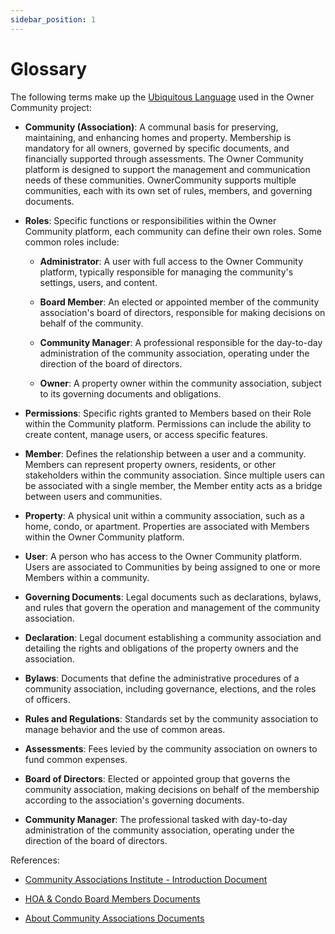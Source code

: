 ```yaml
---
sidebar_position: 1
---
```


# Glossary

The following  terms make up the [Ubiquitous Language][ubiquitous-language] used in the Owner Community project:


- **Community (Association)**: A communal basis for preserving, maintaining, and enhancing homes and property. Membership is mandatory for all owners, governed by specific documents, and financially supported through assessments. The Owner Community platform is designed to support the management and communication needs of these communities. OwnerCommunity supports multiple communities, each with its own set of rules, members, and governing documents.

- **Roles**: Specific functions or responsibilities within the Owner Community platform, each community can define their own roles. Some common roles include:

  - **Administrator**: A user with full access to the Owner Community platform, typically responsible for managing the community's settings, users, and content.
  
  - **Board Member**: An elected or appointed member of the community association's board of directors, responsible for making decisions on behalf of the community.
  
  - **Community Manager**: A professional responsible for the day-to-day administration of the community association, operating under the direction of the board of directors.

  - **Owner**: A property owner within the community association, subject to its governing documents and obligations.

- **Permissions**: Specific rights granted to Members based on their Role within the Community platform. Permissions can include the ability to create content, manage users, or access specific features.

- **Member**: Defines the relationship between a user and a community. Members can represent property owners, residents, or other stakeholders within the community association. Since multiple users can be associated with a single member, the Member entity acts as a bridge between users and communities.

- **Property**: A physical unit within a community association, such as a home, condo, or apartment. Properties are associated with Members  within the Owner Community platform.

- **User**: A person who has access to the Owner Community platform. Users are associated to Communities by being assigned to one or more Members within a community.

- **Governing Documents**: Legal documents such as declarations, bylaws, and rules that govern the operation and management of the community association.
  
- **Declaration**: Legal document establishing a community association and detailing the rights and obligations of the property owners and the association.
  
- **Bylaws**: Documents that define the administrative procedures of a community association, including governance, elections, and the roles of officers.
  
- **Rules and Regulations**: Standards set by the community association to manage behavior and the use of common areas.
  
- **Assessments**: Fees levied by the community association on owners to fund common expenses.
  
- **Board of Directors**: Elected or appointed group that governs the community association, making decisions on behalf of the membership according to the association's governing documents.
  
- **Community Manager**: The professional tasked with day-to-day administration of the community association, operating under the direction of the board of directors.


References:

- [Community Associations Institute - Introduction Document](https://www.caionline.org/AboutCommunityAssociations/About%20Comm%20Assns/introduction.pdf)

- [HOA & Condo Board Members Documents](https://www.caionline.org/HomeownerLeaders/ResourcesforResidentsandRealtors/Resources%20for%20Residents/Forms/AllItems.aspx)

- [About Community Associations Documents](https://www.caionline.org/AboutCommunityAssociations/About%20Comm%20Assns/Forms/AllItems.aspx)




[ubiquitous-language]: https://martinfowler.com/bliki/UbiquitousLanguage.html